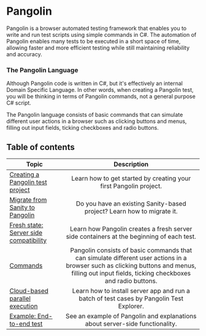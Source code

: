 # Pangolin
Pangolin is a browser automated testing framework that enables you to write and run test scripts using simple commands in C#. The automation of Pangolin enables many tests to be executed in a short space of time, allowing faster and more efficient testing while still maintaining reliability and accuracy.

### The Pangolin Language
Although Pangolin code is written in C#, but it's effectively an internal Domain Specific Language.
In other words, when creating a Pangolin test, you will be thinking in terms of Pangolin commands, not a general purpose C# script.

The Pangolin language consists of basic commands that can simulate different user actions in a browser such as clicking buttons and menus, filling out input fields, ticking checkboxes and radio buttons.

## Table of contents
| Topic | Description |
| ------------- |:-------------:|
| [Creating a Pangolin test project](create-project.md) | Learn how to get started by creating your first Pangolin project. |
| [Migrate from Sanity to Pangolin](sanity-migration.md) | Do you have an existing Sanity-based project? Learn how to migrate it. |
| [Fresh state: Server side compatibility](fresh-slate.md) | Learn how Pangolin creates a fresh server side containers at the beginning of each test. |
| [Commands](commands.md) | Pangolin consists of basic commands that can simulate different user actions in a browser such as clicking buttons and menus, filling out input fields, ticking checkboxes and radio buttons. |
| [Cloud-based parallel execution](cloud-run.md) | Learn how to install server app and run a batch of test cases by Pangolin Test Explorer. |
| [Example: End-to-end test](example.md) | See an example of Pangolin and explanations about server-side functionality. |

